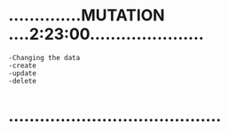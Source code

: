 # ..............MUTATION ....2:23:00......................
    -Changing the data 
    -create 
    -update 
    -delete
# .........................................






 





